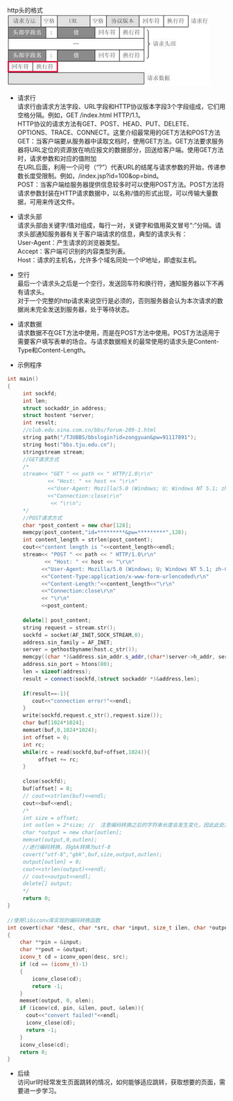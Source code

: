 http头的格式  
![](_v_images/_1554703576_32080.jpeg)  

* 请求行  
请求行由请求方法字段、URL字段和HTTP协议版本字段3个字段组成，它们用空格分隔。例如，GET /index.html HTTP/1.1。  
HTTP协议的请求方法有GET、POST、HEAD、PUT、DELETE、OPTIONS、TRACE、CONNECT。这里介绍最常用的GET方法和POST方法  
GET：当客户端要从服务器中读取文档时，使用GET方法。GET方法要求服务器将URL定位的资源放在响应报文的数据部分，回送给客户端。使用GET方法时，请求参数和对应的值附加  
在URL后面，利用一个问号（“?”）代表URL的结尾与请求参数的开始，传递参数长度受限制。例如，/index.jsp?id=100&op=bind。  
POST：当客户端给服务器提供信息较多时可以使用POST方法。POST方法将请求参数封装在HTTP请求数据中，以名称/值的形式出现，可以传输大量数据，可用来传送文件。  
* 请求头部  
请求头部由关键字/值对组成，每行一对，关键字和值用英文冒号“:”分隔。请求头部通知服务器有关于客户端请求的信息，典型的请求头有：  
User-Agent：产生请求的浏览器类型。  
Accept：客户端可识别的内容类型列表。  
Host：请求的主机名，允许多个域名同处一个IP地址，即虚拟主机。  

* 空行  
最后一个请求头之后是一个空行，发送回车符和换行符，通知服务器以下不再有请求头。  
对于一个完整的http请求来说空行是必须的，否则服务器会认为本次请求的数据尚未完全发送到服务器，处于等待状态。  

* 请求数据  
请求数据不在GET方法中使用，而是在POST方法中使用。POST方法适用于需要客户填写表单的场合。与请求数据相关的最常使用的请求头是Content-Type和Content-Length。  

* 示例程序
```c++
int main()
{
     int sockfd;
     int len;
     struct sockaddr_in address; 
     struct hostent *server;
     int result;
     //club.edu.sina.com.cn/bbs/forum-209-1.html
     string path("/TJUBBS/bbslogin?id=zongyuan&pw=91117891");
     string host("bbs.tju.edu.cn");
     stringstream stream;
     //GET请求方式
     /*
     stream<< "GET " << path << " HTTP/1.0\r\n"
             << "Host: " << host << "\r\n"
             <<"User-Agent: Mozilla/5.0 (Windows; U; Windows NT 5.1; zh-CN; rv:1.9.2.3) Gecko/20100401 Firefox/3.6.3\r\n"
             <<"Connection:close\r\n"
              << "\r\n";
     */
     //POST请求方式
     char *post_content = new char[128];
     memcpy(post_content,"id=*********&pw=*********",128);
     int content_length = strlen(post_content);
     cout<<"content length is "<<content_length<<endl;
     stream<< "POST " << path << " HTTP/1.0\r\n"
            << "Host: " << host << "\r\n"
           <<"User-Agent: Mozilla/5.0 (Windows; U; Windows NT 5.1; zh-CN; rv:1.9.2.3) Gecko/20100401 Firefox/3.6.3\r\n"
           <<"Content-Type:application/x-www-form-urlencoded\r\n"
           <<"Content-Length:"<<content_length<<"\r\n"
           <<"Connection:close\r\n"
           << "\r\n"
           <<post_content;

     delete[] post_content;
     string request = stream.str();
     sockfd = socket(AF_INET,SOCK_STREAM,0);
     address.sin_family = AF_INET;
     server = gethostbyname(host.c_str()); 
     memcpy((char *)&address.sin_addr.s_addr,(char*)server->h_addr, server->h_length);
     address.sin_port = htons(80);
     len = sizeof(address);
     result = connect(sockfd,(struct sockaddr *)&address,len);

     if(result==-1){
        cout<<"connection error!"<<endl; 
     }
     write(sockfd,request.c_str(),request.size());
     char buf[1024*1024];
     memset(buf,0,1024*1024);
     int offset = 0;
     int rc;
     while(rc = read(sockfd,buf+offset,1024)){
          offset += rc;
     }

     close(sockfd);
     buf[offset] = 0;
     // cout<<strlen(buf)<<endl;
     cout<<buf<<endl;
     /*
     int size = offset;
     int outlen = 2*size; //  注意编码转换之后的字符串长度会发生变化，因此此处定义为2倍长度，确保能够容纳转换之后得到的字符串
     char *output = new char[outlen];
     memset(output,0,outlen);
     //进行编码转换，将gbk转换为utf-8
     covert("utf-8","gbk",buf,size,output,outlen);
     output[outlen] = 0;
     cout<<strlen(output)<<endl;
     // cout<<output<<endl;
     delete[] output;
     */
     return 0;
}

//使用libiconv库实现的编码转换函数
int covert(char *desc, char *src, char *input, size_t ilen, char *output, size_t olen)
{
    char **pin = &input;
    char **pout = &output;
    iconv_t cd = iconv_open(desc, src);
    if (cd == (iconv_t)-1)
    {
        iconv_close(cd);
        return -1;
    }
    memset(output, 0, olen);
    if (iconv(cd, pin, &ilen, pout, &olen)){
      cout<<"convert failed!"<<endl;
      iconv_close(cd);
      return -1;
    }
    iconv_close(cd);
    return 0;
}
```

* 后续  
 访问url时经常发生页面跳转的情况，如何能够适应跳转，获取想要的页面，需要进一步学习。  
 